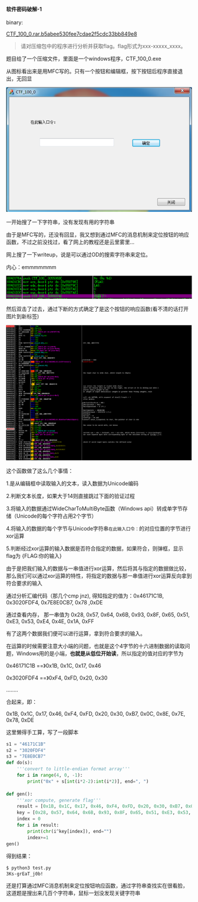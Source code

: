 #### 软件密码破解-1

binary:

 [CTF_100_0.rar.b5abee530fee7cdae2f5cdc33bb849e8](#http://ctf.leaflxh.com:3000/Jarvis/reverse/CTF_100_0.rar.b5abee530fee7cdae2f5cdc33bb849e8)

> 请对压缩包中的程序进行分析并获取flag。flag形式为xxx-xxxxx_xxxx。



题目给了一个压缩文件，里面是一个windows程序，CTF_100_0.exe

从图标看出来是用MFC写的。只有一个按钮和编辑框，按下按钮后程序直接退出，无回显

![软件截图](imgs/软件密码破解-1-软件截图.png)

一开始搜了一下字符串，没有发现有用的字符串

由于是MFC写的，还没有回显，我又想到通过MFC的消息机制来定位按钮的响应函数，不过之前没找过，看了网上的教程还是云里雾里...

网上搜了一下writeup，说是可以通过OD的搜索字符串来定位。

内心：emmmmmmm

![搜索字符串](imgs/软件密码破解-1-字符串定位函数.png)

然后双击了过去，通过下断的方式确定了是这个按钮的响应函数(看不清的话打开图片到新标签)

![按钮响应函数分析](imgs/软件密码破解-1-响应函数分析.png)

这个函数做了这么几个事情：

1.是从编辑框中读取输入的文本，读入数据为Unicode编码

2.判断文本长度，如果大于14则直接跳过下面的验证过程

3.将输入的数据通过WideCharToMultiByte函数（Windows api）转成单字节存储（Unicode的每个字符占用2个字节）

4.将输入的数据的每个字节与Unicode字符串`在此输入口令：`的对应位置的字节进行xor运算

5.判断经过xor运算的输入数据是否符合指定的数据，如果符合，则弹框，显示flag为 {FLAG:你的输入}



由于是把我们输入的数据与一串值进行xor运算，然后将其与指定的数据做比较，那么我们可以通过xor运算的特性，将指定的数据与那一串值进行xor运算反向拿到符合要求的输入



通过分析汇编代码（那几个cmp jnz), 得知指定的值为：0x46171C1B,  0x3020FDF4, 0x7E8E0CB7, 0x78 ,0xDE

通过查看内存， 那一串值为 0x28, 0x57, 0x64, 0x6B, 0x93, 0x8F, 0x65, 0x51, 0xE3, 0x53, 0xE4, 0x4E, 0x1A, 0xFF



有了这两个数据我们便可以进行运算，拿到符合要求的输入。



在运算的时候需要注意大小端的问题，也就是这个4字节的十六进制数据的读取问题，Windows用的是小端，**也就是从低位开始读**，所以指定的值对应的字节为

0x46171C1B ==》0x1B, 0x1C, 0x17, 0x46

0x3020FDF4 ==》0xF4, 0xFD, 0x20, 0x30

........

合起来，即：

0x1B, 0x1C, 0x17, 0x46, 0xF4, 0xFD, 0x20, 0x30, 0xB7, 0x0C, 0x8E, 0x7E, 0x78, 0xDE

这里懒得手工算，写了一段脚本

```python
s1 = "46171C1B"
s2 = "3020FDF4"
s3 = "7E8E0CB7"
def do(s):
    '''convert to little-endian format array'''
    for i in range(4, 0, -1):
        print("0x" + s[int(i*2-2):int(i*2)], end=", ")

def gen():
    '''xor compute, generate flag'''
    result = [0x1B, 0x1C, 0x17, 0x46, 0xF4, 0xFD, 0x20, 0x30, 0xB7, 0x0C, 0x8E, 0x7E, 0x78, 0xDE]
    key = [0x28, 0x57, 0x64, 0x6B, 0x93, 0x8F, 0x65, 0x51, 0xE3, 0x53, 0xE4, 0x4E, 0x1A, 0xFF]
    index = 0
    for i in result:
        print(chr(i^key[index]), end="")
        index+=1
gen()


```

得到结果：

```
$ python3 test.py
3Ks-grEaT_j0b!
```



还是打算通过MFC消息机制来定位按钮响应函数，通过字符串查找实在很看脸，这道题是搜出来几百个字符串，鼠标一划没发现关键字符串